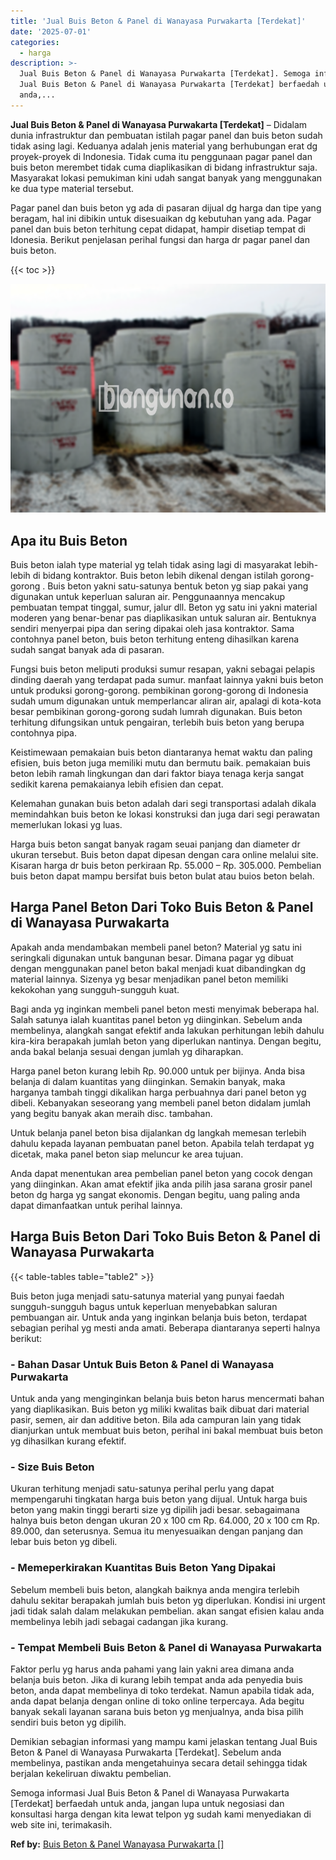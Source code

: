 ```yaml
---
title: 'Jual Buis Beton & Panel di Wanayasa Purwakarta [Terdekat]'
date: '2025-07-01'
categories:
  - harga
description: >-
  Jual Buis Beton & Panel di Wanayasa Purwakarta [Terdekat]. Semoga informasi
  Jual Buis Beton & Panel di Wanayasa Purwakarta [Terdekat] berfaedah untuk
  anda,...
---
```


**Jual Buis Beton & Panel di Wanayasa Purwakarta \[Terdekat\]** – Didalam dunia infrastruktur dan pembuatan istilah pagar panel dan buis beton sudah tidak asing lagi. Keduanya adalah jenis material yang berhubungan erat dg proyek-proyek di Indonesia. Tidak cuma itu penggunaan pagar panel dan buis beton merembet tidak cuma diaplikasikan di bidang infrastruktur saja. Masyarakat lokasi pemukiman kini udah sangat banyak yang menggunakan ke dua type material tersebut.

Pagar panel dan buis beton yg ada di pasaran dijual dg harga dan tipe yang beragam, hal ini dibikin untuk disesuaikan dg kebutuhan yang ada. Pagar panel dan buis beton terhitung cepat didapat, hampir disetiap tempat di Idonesia. Berikut penjelasan perihal fungsi dan harga dr pagar panel dan buis beton.

{{< toc >}}

![Jual Buis Beton & Panel di Wanayasa Purwakarta [Terdekat]](/images/jual-panel-buis-beton-murah-52.png)

## Apa itu Buis Beton

Buis beton ialah type material yg telah tidak asing lagi di masyarakat lebih-lebih di bidang kontraktor. Buis beton lebih dikenal dengan istilah gorong-gorong . Buis beton yakni satu-satunya bentuk beton yg siap pakai yang digunakan untuk keperluan saluran air. Penggunaannya mencakup pembuatan tempat tinggal, sumur, jalur dll. Beton yg satu ini yakni material moderen yang benar-benar pas diaplikasikan untuk saluran air. Bentuknya sendiri menyerpai pipa dan sering dipakai oleh jasa kontraktor. Sama contohnya panel beton, buis beton terhitung enteng dihasilkan karena sudah sangat banyak ada di pasaran.

Fungsi buis beton meliputi produksi sumur resapan, yakni sebagai pelapis dinding daerah yang terdapat pada sumur. manfaat lainnya yakni buis beton untuk produksi gorong-gorong. pembikinan gorong-gorong di Indonesia sudah umum digunakan untuk memperlancar aliran air, apalagi di kota-kota besar pembikinan gorong-gorong sudah lumrah digunakan. Buis beton terhitung difungsikan untuk pengairan, terlebih buis beton yang berupa contohnya pipa.

Keistimewaan pemakaian buis beton diantaranya hemat waktu dan paling efisien, buis beton juga memiliki mutu dan bermutu baik. pemakaian buis beton lebih ramah lingkungan dan dari faktor biaya tenaga kerja sangat sedikit karena pemakaianya lebih efisien dan cepat.

Kelemahan gunakan buis beton adalah dari segi transportasi adalah dikala memindahkan buis beton ke lokasi konstruksi dan juga dari segi perawatan memerlukan lokasi yg luas.

Harga buis beton sangat banyak ragam seuai panjang dan diameter dr ukuran tersebut. Buis beton dapat dipesan dengan cara online melalui site. Kisaran harga dr buis beton perkiraan Rp. 55.000 – Rp. 305.000. Pembelian buis beton dapat mampu bersifat buis beton bulat atau buios beton belah.

## Harga Panel Beton Dari Toko Buis Beton & Panel di Wanayasa Purwakarta

Apakah anda mendambakan membeli panel beton? Material yg satu ini seringkali digunakan untuk bangunan besar. Dimana pagar yg dibuat dengan menggunakan panel beton bakal menjadi kuat dibandingkan dg material lainnya. Sizenya yg besar menjadikan panel beton memiliki kekokohan yang sungguh-sungguh kuat.

Bagi anda yg inginkan membeli panel beton mesti menyimak beberapa hal. Salah satunya ialah kuantitas panel beton yg diinginkan. Sebelum anda membelinya, alangkah sangat efektif anda lakukan perhitungan lebih dahulu kira-kira berapakah jumlah beton yang diperlukan nantinya. Dengan begitu, anda bakal belanja sesuai dengan jumlah yg diharapkan.

Harga panel beton kurang lebih Rp. 90.000 untuk per bijinya. Anda bisa belanja di dalam kuantitas yang diinginkan. Semakin banyak, maka harganya tambah tinggi dikalikan harga perbuahnya dari panel beton yg dibeli. Kebanyakan seseorang yang membeli panel beton didalam jumlah yang begitu banyak akan meraih disc. tambahan.

Untuk belanja panel beton bisa dijalankan dg langkah memesan terlebih dahulu kepada layanan pembuatan panel beton. Apabila telah terdapat yg dicetak, maka panel beton siap meluncur ke area tujuan.

Anda dapat menentukan area pembelian panel beton yang cocok dengan yang diinginkan. Akan amat efektif jika anda pilih jasa sarana grosir panel beton dg harga yg sangat ekonomis. Dengan begitu, uang paling anda dapat dimanfaatkan untuk perihal lainnya.

## Harga Buis Beton Dari Toko Buis Beton & Panel di Wanayasa Purwakarta

{{< table-tables table="table2" >}}

Buis beton juga menjadi satu-satunya material yang punyai faedah sungguh-sungguh bagus untuk keperluan menyebabkan saluran pembuangan air. Untuk anda yang inginkan belanja buis beton, terdapat sebagian perihal yg mesti anda amati. Beberapa diantaranya seperti halnya berikut:

### \- Bahan Dasar Untuk Buis Beton & Panel di Wanayasa Purwakarta

Untuk anda yang menginginkan belanja buis beton harus mencermati bahan yang diaplikasikan. Buis beton yg miliki kwalitas baik dibuat dari material pasir, semen, air dan additive beton. Bila ada campuran lain yang tidak dianjurkan untuk membuat buis beton, perihal ini bakal membuat buis beton yg dihasilkan kurang efektif.

### \- Size Buis Beton

Ukuran terhitung menjadi satu-satunya perihal perlu yang dapat mempengaruhi tingkatan harga buis beton yang dijual. Untuk harga buis beton yang makin tinggi berarti size yg dipilih jadi besar. sebagaimana halnya buis beton dengan ukuran 20 x 100 cm Rp. 64.000, 20 x 100 cm Rp. 89.000, dan seterusnya. Semua itu menyesuaikan dengan panjang dan lebar buis beton yg dibeli.

### \- Memeperkirakan Kuantitas Buis Beton Yang Dipakai

Sebelum membeli buis beton, alangkah baiknya anda mengira terlebih dahulu sekitar berapakah jumlah buis beton yg diperlukan. Kondisi ini urgent jadi tidak salah dalam melakukan pembelian. akan sangat efisien kalau anda membelinya lebih jadi sebagai cadangan jika kurang.

### \- Tempat Membeli Buis Beton & Panel di Wanayasa Purwakarta

Faktor perlu yg harus anda pahami yang lain yakni area dimana anda belanja buis beton. Jika di kurang lebih tempat anda ada penyedia buis beton, anda dapat membelinya di toko terdekat. Namun apabila tidak ada, anda dapat belanja dengan online di toko online terpercaya. Ada begitu banyak sekali layanan sarana buis beton yg menjualnya, anda bisa pilih sendiri buis beton yg dipilih.

Demikian sebagian informasi yang mampu kami jelaskan tentang Jual Buis Beton & Panel di Wanayasa Purwakarta \[Terdekat\]. Sebelum anda membelinya, pastikan anda mengetahuinya secara detail sehingga tidak berjalan kekeliruan diwaktu pembelian.

Semoga informasi Jual Buis Beton & Panel di Wanayasa Purwakarta \[Terdekat\] berfaedah untuk anda, jangan lupa untuk negosiasi dan konsultasi harga dengan kita lewat telpon yg sudah kami menyediakan di web site ini, terimakasih.

**Ref by:** [Buis Beton & Panel Wanayasa Purwakarta []](https://id.wikipedia.org/wiki/Buis)

